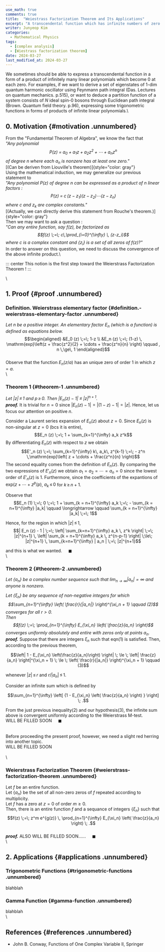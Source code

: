 ```yaml
---
use_math: true
comments: true
title:  "Weiestrass Factorization Theorem and Its Applications"
excerpt: "A transcendental function which has infinite numbers of zero can be written in terms of infinite multiplications of linear polynomials."
writer: Junyeop Kim
categories:
  - Mathematical Physics
tags:
  - [complex analysis]
  - [Wiestrass factorization theorem]
date: 2024-03-27
last_modified_at: 2024-03-27
---
```


We sometimes should be able to express a transcendental function in a
form of a product of infinitely many linear polynomials which become 0
at each zero. For examples, if we want to derive a set of eigenstates of
1-dim quantum harmonic oscillator using Feynmann path integral (Das.
Lectures on quantum mechanics. p.515), or want to deduce a partition
function of a system consists of $N$ ideal spin-0 bosons through
Euclidean path integral (Brown. Quantum field theory. p.96), expressing
some trigonometric functions in forms of products of infinite linear
polynomials.\

## 0. Motivation {#motivation .unnumbered}

From the \"Fundamental Theorem of Algebra\", we know the fact that\
*\"Any polynomial
$$P(z) \;=\; a_0 + a_1 z + a_2 z^2 + \cdots + a_n z^n$$ of degree $n$
where each $a_n$ is nonzere has at least one zero.\"*\
[(Can be deriven from Liouville's theorem)]{style="color: gray"}\
Using the mathematical induction, we may generalize our previous
statement to\
*\"Any polynomial $P(z)$ of degree $n$ can be expressed as a product of
$n$ linear factors : $$P(z) \;=\; c\, (z-z_1)(z-z_2)\cdots (z-z_n)$$
where $c$ and $z_k$ are complex constants.\"*\
[(Actually, we can directly derive this statement from Rouche's
theorem.)]{style="color: gray"}\
Then we may want to ask a question :\
*\"Can any entire function, say $f(z)$, be factorized as
$$f(z) \;=\; c\,\prod_{i=0}^{\infty} \, (z-z_i)$$ where $c$ is a complex
constant and $\{z_i\}$ is a set of all zeros of $f(z)$?\"*\
In order to answer on this question, we need to discuss the convergence
of the above infinite product.\

::: center
This notion is the first step toward the Weierstrass Factorization
Theorem !
:::

\

## 1. Proof {#proof .unnumbered}

### Definition. Weierstrass elementary factor  {#definition.-weierstrass-elementary-factor .unnumbered}

*Let $n$ be a positive integer. An elementary factor $E_n$ (which is a
function) is defined as equations below.* $$\begin{aligned}
&E_0 (z) \;=\; 1-z \\ 
&E_n (z) \;=\; (1-z) \, \mathrm{exp}\left(z + \frac{z^2}{2} + \cdots + \frac{z^n}{n} \right) \qquad , n \,\ge\, 1 
\end{aligned}$$\
Observe that the function $E_n (z/a)$ has an unique zero of order 1 in
which $z=a$.\
\

### Theorem 1  {#theorem-1 .unnumbered}

*Let $|z| \, \le \, 1$ and $p \,\ge\, 0$. Then
$| E_n (z) - 1 | \; \le \; |z|^{n+1}$.*\
***proof.*** It is trivial for $n=0$ since
$| E_n(z) - 1 | = | (1-z)-1 | = |z|$. Hence, let us focus our attention
on positive $n$.

Consider a Laurent series expansion of $E_n (z)$ about $z=0$. Since
$E_n (z)$ is non-singular at $z=0$ (bcs it is entire),
$$E_n (z) \;=\; 1 + \sum_{k=1}^{\infty} a_k z^k$$ By differentiating
$E_n (z)$ with respect to $z$ we obtain
$$E'_n (z) \;=\; \sum_{k=1}^{\infty} k\, a_k\, z^{k-1} \;=\; - z^n \,\mathrm{exp}\left( z + \cdots + \frac{z^n}{n} \right)$$
The second equality comes from the definition of $E_n (z)$. By comparing
the two expressions of $E'_n (z)$ we obtain
$a_1 = a_2 = \cdots = a_n = 0$ since the lowest order of $E'_n (z)$
is 1. Furthermore, since the coefficients of the expantions of
$\mathrm{exp}(z+\cdots+z^p /p)$, $a_k \,\le\, 0$ for $k \,\ge\, n+1$.

Observe that
$$E_n (1) \;=\; 0 \;=\; 1 + \sum_{k = n+1}^{\infty} a_k \;=\; - \sum_{k = n+1}^{\infty} |a_k| \qquad \longrightarrow \qquad \sum_{k = n+1}^{\infty} |a_k| \;=\; 1$$

Hence, for the region in which $|z| \,\le\, 1$,
$$| E_n (z) - 1 | \;=\; \left| \sum_{k=n+1}^{\infty} a_k \, z^k \right| \;=\; |z|^{n+1} \, \left| \sum_{k = n+1}^{\infty} a_k \, z^{n-p-1} \right| \;\le\; |z|^{n+1} \, \sum_{k=n+1}^{\infty} | a_n | \;=\; |z|^{n+1}$$

and this is what we wanted. $\quad \blacksquare$\
\

### Theorem 2  {#theorem-2 .unnumbered}

*Let $\{ a_n \}$ be a complex number sequence such that
$\lim_{n \to \infty} | a_n | = \infty$ and anyone is nonzero.*

*Let $\{ \xi_n \}$ be any sequence of non-negative integers for which
$$\sum_{n=1}^{\infty} \left( \frac{r}{|a_n|} \right)^{\xi_n + 1} \qquad (2)$$
converges for all $r>0$.*\
*Then
$$f(z) \;=\; \prod_{n=1}^{\infty} E_{\xi_n} \left( \frac{z}{a_n} \right)$$
converges uniformly absolutely and entire with zeros only at points
$a_n$.*\
***proof.*** Suppose that there are integers $\xi_n$ such that eqn(1) is
satisfied. Then, according to the previous theorem,

$$\left| 1 - E_{\xi_n} \left(\frac{z}{a_n}\right) \right| \; \le \; \left| \frac{z}{a_n} \right|^{\xi_n + 1} \; \le \; \left( \frac{r}{|a_n|} \right)^{\xi_n + 1} \qquad (3)$$

whenever $|z| \,\le\, r$ and $r/|a_n| \,\le\, 1$.

Consider an infinite sum which is defined by

$$\sum_{n=1}^{\infty} \left[ {1 - E_{\xi_n} \left( \frac{z}{a_n} \right) } \right] \; .$$

From the just previous inequality(2) and our hypothesis(3), the infinite
sum above is convergent uniformly according to the Weierstrass M-test.\
WILL BE FILLED SOON $\quad \blacksquare$\
\
\
Before proceeding the present proof, however, we need a slight red
herring into another topic.\
WILL BE FILLED SOON\
\
\

### Weierstrass Factorization Theorem  {#weierstrass-factorization-theorem .unnumbered}

Let $f$ be an entire function.\
Let $\{ a_n \}$ be the set of all non-zero zeros of $f$ repeated
according to multiplicity.\
Let $f$ has a zero at $z=0$ of order $m \ge 0$.\
Then, there is an entire function $f$ and a sequance of integers
$\{\xi_n\}$ such that
$$f(z) \;=\; z^m e^{g(z)} \, \prod_{n=1}^{\infty} E_{\xi_n} \left( \frac{z}{a_n} \right) \; .$$\
***proof.*** ALSO WILL BE FILLED SOON\...\... $\quad \blacksquare$\
\

## 2. Applications {#applications .unnumbered}

### Trigonometric Functions {#trigonometric-functions .unnumbered}

blahblah

### Gamma Function {#gamma-function .unnumbered}

blahblah\
\

## References {#references .unnumbered}

-   John B. Conway, Functions of One Complex Variable II, Springer

